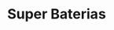 ---
title: "Super Baterias"
url: /san-rafael-de-escazu/super-baterias/
shop: reparación de automóviles
---